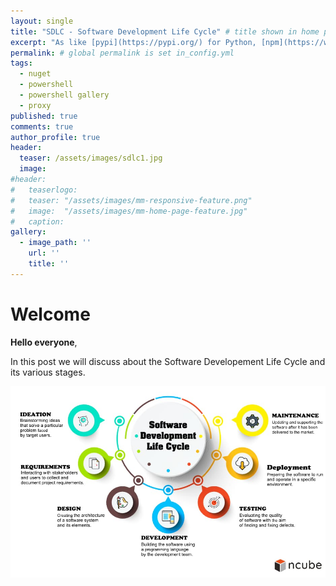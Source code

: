 ```yaml
---
layout: single
title: "SDLC - Software Development Life Cycle" # title shown in home page
excerpt: "As like [pypi](https://pypi.org/) for Python, [npm](https://www.npmjs.com/) for Node.js..."
permalink: # global permalink is set in_config.yml
tags:
  - nuget
  - powershell
  - powershell gallery
  - proxy
published: true
comments: true
author_profile: true
header:
  teaser: /assets/images/sdlc1.jpg
  image:  
#header:
#	teaserlogo:
#  	teaser: "/assets/images/mm-responsive-feature.png"
# 	image: 	"/assets/images/mm-home-page-feature.jpg"
#  	caption:
gallery:
  - image_path: ''
    url: ''
    title: ''
---
```

# Welcome

**Hello everyone**,

In this post we will discuss about the Software Developement Life Cycle and its various stages.

![SDLC](/assets/images/sdlc1.jpg)


